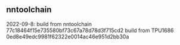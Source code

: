 ## nntoolchain

2022-09-8:
build from nntoolchain 77c18464f15e735580bf73c67a78d78d3f715cd2
build from TPU1686     0ed8e49edc9981f62322e0014ac46e951d2bb30a


